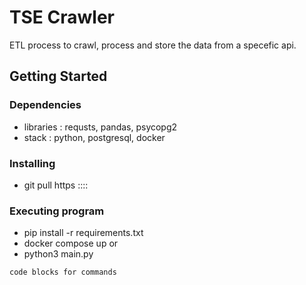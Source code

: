 # TSE Crawler

ETL process to crawl, process and store the data from a specefic api.


## Getting Started

### Dependencies

* libraries : requsts, pandas, psycopg2
* stack : python, postgresql, docker

### Installing

* git pull https ::::

### Executing program

* pip install -r requirements.txt
* docker compose up
  or
* python3 main.py
```
code blocks for commands
```
